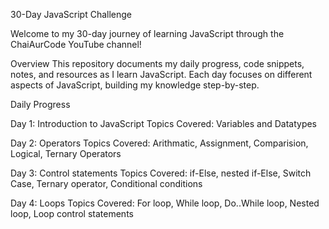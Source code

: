 30-Day JavaScript Challenge

Welcome to my 30-day journey of learning JavaScript through the ChaiAurCode YouTube channel!

Overview
This repository documents my daily progress, code snippets, notes, and resources as I learn JavaScript. Each day focuses on different aspects of JavaScript, building my knowledge step-by-step.

Daily Progress

Day 1: Introduction to JavaScript
Topics Covered: Variables and Datatypes


Day 2: Operators
Topics Covered: Arithmatic, Assignment, Comparision, Logical, Ternary Operators

Day 3: Control statements 
Topics Covered: if-Else, nested if-Else, Switch Case, Ternary operator, Conditional conditions

Day 4: Loops
Topics Covered: For loop, While loop,
Do..While loop, Nested loop, Loop control statements
